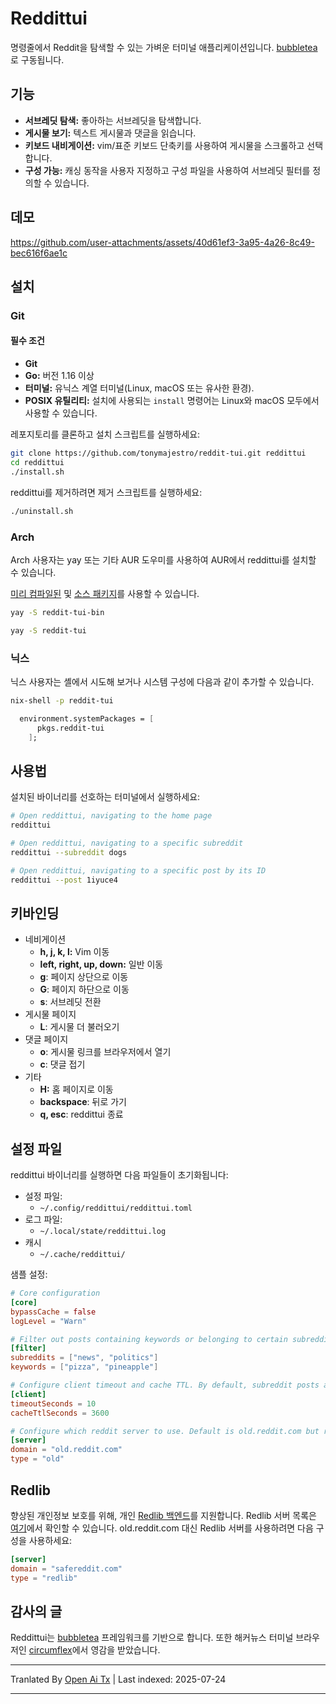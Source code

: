 # Reddittui
명령줄에서 Reddit을 탐색할 수 있는 가벼운 터미널 애플리케이션입니다. [bubbletea](https://github.com/charmbracelet/bubbletea)로 구동됩니다.

## 기능
- **서브레딧 탐색:** 좋아하는 서브레딧을 탐색합니다.
- **게시물 보기:** 텍스트 게시물과 댓글을 읽습니다.
- **키보드 내비게이션:** vim/표준 키보드 단축키를 사용하여 게시물을 스크롤하고 선택합니다.
- **구성 가능:** 캐싱 동작을 사용자 지정하고 구성 파일을 사용하여 서브레딧 필터를 정의할 수 있습니다.

## 데모
https://github.com/user-attachments/assets/40d61ef3-3a95-4a26-8c49-bec616f6ae1c

## 설치

### Git
#### 필수 조건
- **Git**
- **Go:** 버전 1.16 이상
- **터미널:** 유닉스 계열 터미널(Linux, macOS 또는 유사한 환경).
- **POSIX 유틸리티:** 설치에 사용되는 `install` 명령어는 Linux와 macOS 모두에서 사용할 수 있습니다.

레포지토리를 클론하고 설치 스크립트를 실행하세요: 

```bash
git clone https://github.com/tonymajestro/reddit-tui.git reddittui
cd reddittui
./install.sh
```
reddittui를 제거하려면 제거 스크립트를 실행하세요:


```bash
./uninstall.sh
```
### Arch
Arch 사용자는 yay 또는 기타 AUR 도우미를 사용하여 AUR에서 reddittui를 설치할 수 있습니다.

[미리 컴파일된](https://aur.archlinux.org/packages/reddit-tui-bin) 및 [소스 패키지](https://aur.archlinux.org/packages/reddit-tui)를 사용할 수 있습니다.


```bash
yay -S reddit-tui-bin
```

```bash
yay -S reddit-tui
```

### 닉스
닉스 사용자는 셸에서 시도해 보거나 시스템 구성에 다음과 같이 추가할 수 있습니다.
```bash
nix-shell -p reddit-tui
```
```nix
  environment.systemPackages = [
      pkgs.reddit-tui
    ];
```

## 사용법
설치된 바이너리를 선호하는 터미널에서 실행하세요:

```bash
# Open reddittui, navigating to the home page
reddittui

# Open reddittui, navigating to a specific subreddit
reddittui --subreddit dogs

# Open reddittui, navigating to a specific post by its ID
reddittui --post 1iyuce4
```
## 키바인딩
- 네비게이션
  - **h, j, k, l:** Vim 이동
  - **left, right, up, down:** 일반 이동
  - **g**: 페이지 상단으로 이동
  - **G**: 페이지 하단으로 이동
  - **s**: 서브레딧 전환
- 게시물 페이지
  - **L**: 게시물 더 불러오기
- 댓글 페이지
  - **o**: 게시물 링크를 브라우저에서 열기
  - **c**: 댓글 접기
- 기타
  - **H:** 홈 페이지로 이동
  - **backspace**: 뒤로 가기
  - **q, esc**: reddittui 종료

## 설정 파일
reddittui 바이너리를 실행하면 다음 파일들이 초기화됩니다:
- 설정 파일:
  - `~/.config/reddittui/reddittui.toml`
- 로그 파일:
  - `~/.local/state/reddittui.log`
- 캐시
  - `~/.cache/reddittui/`

샘플 설정:

```toml
# Core configuration
[core]
bypassCache = false
logLevel = "Warn"

# Filter out posts containing keywords or belonging to certain subreddits
[filter]
subreddits = ["news", "politics"]
keywords = ["pizza", "pineapple"]

# Configure client timeout and cache TTL. By default, subreddit posts and comments are cached for 1 hour.
[client]
timeoutSeconds = 10
cacheTtlSeconds = 3600

# Configure which reddit server to use. Default is old.reddit.com but redlib servers are also supported
[server]
domain = "old.reddit.com"
type = "old"
```

## Redlib
향상된 개인정보 보호를 위해, 개인 [Redlib 백엔드](https://github.com/redlib-org/redlib)를 지원합니다. Redlib 서버 목록은 [여기](https://github.com/redlib-org/redlib-instances/blob/main/instances.json)에서 확인할 수 있습니다. old.reddit.com 대신 Redlib 서버를 사용하려면 다음 구성을 사용하세요:

```toml
[server]
domain = "safereddit.com"
type = "redlib"
```

## 감사의 글
Reddittui는 [bubbletea](https://github.com/charmbracelet/bubbletea) 프레임워크를 기반으로 합니다. 또한 해커뉴스 터미널 브라우저인 [circumflex](https://github.com/bensadeh/circumflex)에서 영감을 받았습니다.


---

Tranlated By [Open Ai Tx](https://github.com/OpenAiTx/OpenAiTx) | Last indexed: 2025-07-24

---